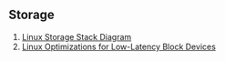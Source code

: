 ## Storage
1. [Linux Storage Stack Diagram](https://major.io/2014/04/30/helpful-linux-io-stack-diagram/)
2. [Linux Optimizations for Low-Latency Block Devices](https://www.snia.org/sites/default/files/SDC/2017/presentations/General_Session/Bates_Stephen_Linux_Optimizations_for_Low_Latency_Block_Devices.pdf)
